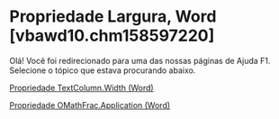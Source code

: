 
# Propriedade Largura, Word [vbawd10.chm158597220]

Olá! Você foi redirecionado para uma das nossas páginas de Ajuda F1. Selecione o tópico que estava procurando abaixo.

[Propriedade TextColumn.Width (Word)](http://msdn.microsoft.com/library/4050636e-0721-56b2-7a63-3f56906e3ca6%28Office.15%29.aspx)

[Propriedade OMathFrac.Application (Word)](http://msdn.microsoft.com/library/663e252c-3def-5816-f948-a77070a378c1%28Office.15%29.aspx)

